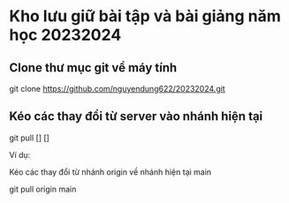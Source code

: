 # Kho lưu giữ bài tập và bài giảng năm học 20232024
## Clone thư mục git về máy tính

git clone https://github.com/nguyendung622/20232024.git

## Kéo các thay đổi từ server vào nhánh hiện tại

git pull [<remote>] [<branch>]

Ví dụ:

Kéo các thay đổi từ nhánh origin về nhánh hiện tại main

git pull origin main
